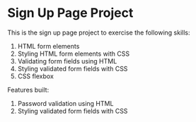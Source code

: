 # Sign Up Page Project

This is the sign up page project to exercise the following skills:
1. HTML form elements
2. Styling HTML form elements with CSS
3. Validating form fields using HTML
4. Styling validated form fields with CSS
5. CSS flexbox

Features built:
1. Password validation using HTML
2. Styling validated form fields with CSS